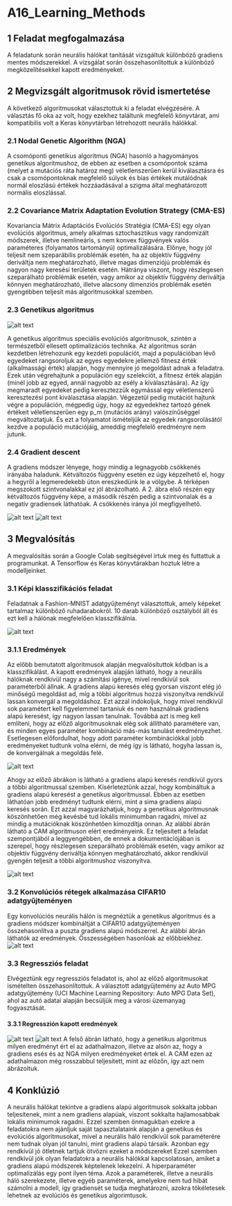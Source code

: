 # A16_Learning_Methods

## 1 Feladat megfogalmazása

A feladatunk során neurális hálókat tanítását vizsgáltuk különböző gradiens mentes módszerekkel. A vizsgálat során összehasonlítottuk a különböző megközelítésekkel kapott eredményeket.

## 2 Megvizsgált algoritmusok rövid ismertetése

A következő algoritmusokat választottuk ki a feladat elvégzésére. A választás fő oka az volt, hogy ezekhez találtunk megfelelő könyvtárat, ami kompatibilis volt a Keras könyvtárban létrehozott neurális hálókkal.

### 2.1 Nodal Genetic Algorithm (NGA)

A csomóponti genetikus algoritmus (NGA) hasonló a hagyományos genetikus algoritmushoz, de ebben az esetben a csomópontok száma (melyet a mutációs ráta határoz meg) véletlenszerűen kerül kiválasztásra és csak a csomópontoknak megfelelő súlyok és bias értékek mutálódnak normál eloszlású értékek hozzáadásával a szigma által meghatározott normális eloszlással.

### 2.2 Covariance Matrix Adaptation Evolution Strategy (CMA-ES)

Kovariancia Mátrix Adaptációs Evolúciós Stratégia (CMA-ES) egy olyan evolúciós algoritmus, amely alkalmas sztochasztikus vagy randomizált módszerek, illetve nemlineáris, s nem konvex függvények valós paraméteres (folyamatos tartományú) optimalizálására.
Előnye, hogy jól teljesít nem szeparábilis problémák esetén, ha az objektív függvény deriváltja nem meghatározható, illetve magas dimenziójú problémák és nagyon nagy keresési területek esetén. Hátránya viszont, hogy részlegesen szeparálható problémák esetén, vagy amikor az objektív függvény deriváltja könnyen meghatározható, illetve alacsony dimenziós problémák esetén gyengébben teljesít más algoritmusokkal szemben.

### 2.3 Genetikus algoritmus

![alt text](https://github.com/TenkelyLevente/A16_Learning_Methods/blob/main/images/1.png)

A genetikus algoritmus speciális evolúciós algoritmusok, szintén a természetből ellesett optimalizációs technika. Az algoritmus során kezdetben létrehozunk egy kezdeti populációt, majd a populációban lévő egyedeket rangsoroljuk az egyes egyedekre jellemző fitnesz érték (alkalmassági érték) alapján, hogy mennyire jó megoldást adnak a feladatra. Ezek után végrehajtunk a populáción egy szelekciót, a fitnesz érték alapján (minél jobb az egyed, annál nagyobb az esély a kiválasztására). Az így megmaradt egyedeket pedig keresztezzük egymással egy véletlenszerű keresztezési pont kiválasztása alapján. Végezetül pedig mutációt hajtunk végre a populáción, mégpedig úgy, hogy az egyedekhez tartozó gének értékeit véletlenszerűen egy p_m (mutációs arány) valószínűséggel megváltoztatjuk. És ezt a folyamatot ismételjük az egyedek rangsorolásától kezdve a populáció mutációjáig, ameddig megfelelő eredményre nem jutunk.

### 2.4 Gradient descent

A gradiens módszer lényege, hogy mindig a legnagyobb csökkenés irányába haladunk. Kétváltozós függvény esetén ez úgy képzelhető el, hogy a hegyről a legmeredekebb úton ereszkedünk le a völgybe. A térképen megszokott szintvonalakkal ez jól ábrázolható. A 2. ábra első részén egy kétváltozós függvény képe, a második részén pedig a szintvonalak és a negatív gradiensek láthatóak. A csökkenés iránya jól megfigyelhető.

![alt text](https://github.com/TenkelyLevente/A16_Learning_Methods/blob/main/images/2.png)
![alt text](https://github.com/TenkelyLevente/A16_Learning_Methods/blob/main/images/3.png)

## 3 Megvalósítás

A megvalósítás során a Google Colab segítségével írtuk meg és futtattuk a programunkat. A Tensorflow és Keras könyvtárakban hoztuk létre a modelljeinket.

### 3.1 Képi klasszifikációs feladat

Feladatnak a Fashion-MNIST adatgyűjteményt választottuk, amely képeket tartalmaz különböző ruhadarabokról. 10 darab különböző osztályból áll és ezt kell a hálónak megfelelően klasszifikálnia.

![alt text](https://github.com/TenkelyLevente/A16_Learning_Methods/blob/main/images/4.png)

### 3.1.1 Eredmények
Az előbb bemutatott algoritmusok alapján megvalósítuttok kódban is a klasszifikálást. A kapott eredmények alapján látható, hogy a neurális hálóknak rendkívül nagy a számítási igénye, mivel rendkívül sok paraméterből állnak. A gradiens alapú keresés elég gyorsan viszont elég jó minőségű megoldást ad, míg a többi algoritmus hozzá viszonyítva rendkívül lassan konvergál a megoldáshoz. Ezt azzal indokoljuk, hogy mivel rendkívül sok paramétert kell figyelemmel tartaniuk és nem használnak gradiens alapú keresést, így nagyon lassan tanulnak. Továbbá azt is meg kell említeni, hogy az előző algoritmusoknak elég sok állítható paramétere van, és minden egyes paraméter kombináció más-más tanulást eredményezhet. Esetlegesen előfordulhat, hogy adott paraméter kombinációkkal jobb eredményeket tudtunk volna elérni, de még így is látható, hogyha lassan is, de konvergálnak a megoldás felé.

![alt text](https://github.com/TenkelyLevente/A16_Learning_Methods/blob/main/images/5.png)

Ahogy az előző ábrákon is látható a gradiens alapú keresés rendkívül gyors a többi algoritmussal szemben. Kísérleteztünk azzal, hogy kombináltuk a gradiens alapú keresést a genetikus algoritmussal. Ebben az esetben láthatóan jobb eredményt tudtunk elérni, mint a sima gradiens alapú keresés során. Ezt azzal magyarázhatjuk, hogy a genetikus algoritmusnak köszönhetően még kevésbé tud lokális minimumban ragadni, mivel az mindig a mutációknak köszönhetően kimozdítja onnan.
Az alábbi ábrán látható a CAM algoritmuson elért eredményeink. Ez teljesített a feladat szempontjából a leggyengébben, de ennek a dokumentációjában is szerepel, hogy részlegesen szeparálható problémák esetén, vagy amikor az objektív függvény deriváltja könnyen meghatározható, akkor rendkívül gyengén teljesít a többi algoritmushoz viszonyítva.

![alt text](https://github.com/TenkelyLevente/A16_Learning_Methods/blob/main/images/6.png)

### 3.2 Konvolúciós rétegek alkalmazása CIFAR10 adatgyűjteményen

Egy konvolúciós neurális hálón is megnéztük a genetikus algoritmus és a gradiens módszer kombináltját a CIFAR10 adatgyűjteményen összehasonlítva a puszta gradiens alapú módszerrel. Az alábbi ábrán láthatók az eredmények. Összességében hasonlóak az előbbiekhez.
![alt text](https://github.com/TenkelyLevente/A16_Learning_Methods/blob/main/images/7.png)

### 3.3 Regressziós feladat
Elvégeztünk egy regressziós feladatot is, ahol az előző algoritmusokat ismételten összehasonlítottuk. A választott adatgyűjtemény az Auto MPG adatgyűjtemény (UCI Machine Learning Repository: Auto MPG Data Set), ahol az autó adatai alapján becsüljük meg a városi üzemanyag fogyasztását.

#### 3.3.1 Regresszión kapott eredmények
![alt text](https://github.com/TenkelyLevente/A16_Learning_Methods/blob/main/images/8.png)
![alt text](https://github.com/TenkelyLevente/A16_Learning_Methods/blob/main/images/9.png)
A felső ábrán látható, hogy a genetikus algoritmus milyen eredményt ért el az adathalmazon, illetve az alsón az, hogy a gradiens esés és az NGA milyen eredményeket értek el. A CAM ezen az adathalmazon még rosszabbul teljesített, mint az előzőn, így azt nem ábrázoltuk.

## 4 Konklúzió

A neurális hálókat tekintve a gradiens alapú algoritmusok sokkalta jobban teljesítenek, mint a nem gradiens alapúak, viszont sokkalta hajlamosabbak lokális minimumok ragadni. Ezzel szemben önmagukban ezekre a feladatokra nem ajánljuk saját tapasztalataink alapján a genetikus és evolúciós algoritmusokat, mivel a neurális háló rendkívül sok paraméterére nem tudnak olyan jól tanulni, mint gradiens alapú társaik. Azonban egy rendkívül jó ötletnek tartjuk ötvözni ezeket a módszereket
Ezzel szemben rendkívül jók olyan feladatokra a neurális hálókkal kapcsolatosan, amiket a gradiens alapú módszerek képtelenek lekezelni. A hiperparaméter optimalizálás egy pont ilyen téma. Azok a paraméterek, illetve a neurális háló szerekezete, illetve egyéb paraméterek, amelyekre nem tud hibát számolni a modell, így gradiensét se tudja meghatározni, azokra tökéletesek lehetnek az evolúciós és genetikus algorimtusok.
